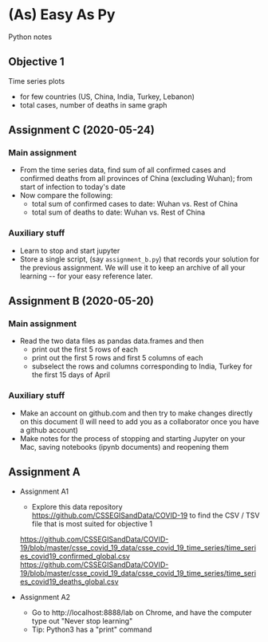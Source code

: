 # (As) Easy As Py

Python notes

## Objective 1

Time series plots

- for few countries (US, China, India, Turkey, Lebanon)
- total cases, number of deaths in same graph

## Assignment C (2020-05-24)

### Main assignment 

- From the time series data, find sum of all confirmed cases and confirmed deaths from all provinces of China (excluding Wuhan); from start of infection to today's date
- Now compare the following:
	- total sum of confirmed cases to date: Wuhan vs. Rest of China
	- total sum of deaths to date: Wuhan vs. Rest of China

### Auxiliary stuff

- Learn to stop and start jupyter
- Store a single script, (say `assignment_b.py`) that records your solution for the previous assignment. We will use it to keep an archive of all your learning -- for your easy reference later. 

## Assignment B (2020-05-20)

### Main assignment

- Read the two data files as pandas data.frames and then
    - print out the first 5 rows of each
    - print out the first 5 rows and first 5 columns of each
    - subselect the rows and columns corresponding to India, Turkey for the first 15 days of April
    
### Auxiliary stuff
- Make an account on github.com and then try to make changes directly on this document (I will need to add you as a collaborator once you have a github account)
- Make notes for the process of stopping and starting Jupyter on your Mac, saving notebooks (ipynb documents) and reopening them

## Assignment A
  
- Assignment A1
	- Explore this data repository https://github.com/CSSEGISandData/COVID-19 to find the CSV / TSV file that is most suited for objective 1

	https://github.com/CSSEGISandData/COVID-19/blob/master/csse_covid_19_data/csse_covid_19_time_series/time_series_covid19_confirmed_global.csv
	https://github.com/CSSEGISandData/COVID-19/blob/master/csse_covid_19_data/csse_covid_19_time_series/time_series_covid19_deaths_global.csv

- Assignment A2
	- Go to http://localhost:8888/lab on Chrome, and have the computer type out "Never stop learning"
	- Tip: Python3 has a "print" command



